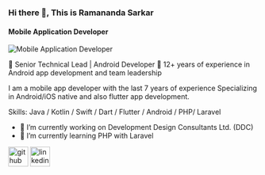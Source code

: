 ### Hi there 👋, This is Ramananda Sarkar
#### Mobile Application Developer
![Mobile Application Developer](https://i0.wp.com/nlindia.com/wp-content/uploads/2021/06/mobile-app-banner.jpg?resize=802%2C201&ssl=1)

🚀 Senior Technical Lead | Android Developer
📱 12+ years of experience in Android app development and team leadership

I am a mobile app developer with the last 7 years of experience Specializing in Android/iOS native and also flutter app development.

Skills: Java / Kotlin / Swift / Dart / Flutter / Android / PHP/ Laravel

- 🔭 I’m currently working on Development Design Consultants Ltd. (DDC)  
- 🌱 I’m currently learning PHP with Laravel 


[<img src='https://cdn.jsdelivr.net/npm/simple-icons@3.0.1/icons/github.svg' alt='github' height='40'>](https://github.com/https://github.com/ramananda1110/)  [<img src='https://cdn.jsdelivr.net/npm/simple-icons@3.0.1/icons/linkedin.svg' alt='linkedin' height='40'>](https://www.linkedin.com/in/https://www.linkedin.com/in/ramananda-sarkar-3b7a646b//)  


